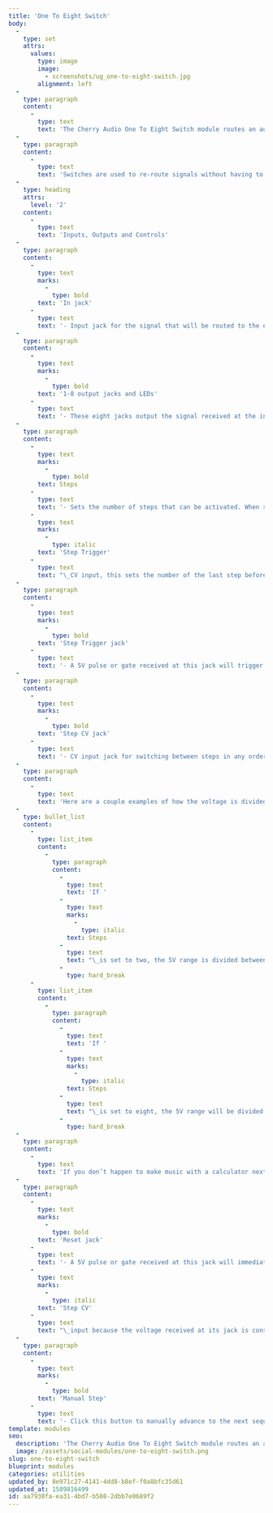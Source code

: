 ```yaml
---
title: 'One To Eight Switch'
body:
  -
    type: set
    attrs:
      values:
        type: image
        image:
          - screenshots/ug_one-to-eight-switch.jpg
        alignment: left
  -
    type: paragraph
    content:
      -
        type: text
        text: 'The Cherry Audio One To Eight Switch module routes an audio or control input signal to eight individual output jacks. Signal is only passed from an output when its respective “step” is active. The outputs can be stepped through sequentially with a manual or CV trigger, or targeted individually via discrete control voltages.'
  -
    type: paragraph
    content:
      -
        type: text
        text: 'Switches are used to re-route signals without having to unplug or re-patch any cables. As an example, the One To Eight Switch could be used to pass a clean audio signal from one output while sending another output to a distortion module and another to a delay unit. The fun starts when you begin experimenting with different ways to step through the outputs!'
  -
    type: heading
    attrs:
      level: '2'
    content:
      -
        type: text
        text: 'Inputs, Outputs and Controls'
  -
    type: paragraph
    content:
      -
        type: text
        marks:
          -
            type: bold
        text: 'In jack'
      -
        type: text
        text: '- Input jack for the signal that will be routed to the eight outputs.'
  -
    type: paragraph
    content:
      -
        type: text
        marks:
          -
            type: bold
        text: '1-8 output jacks and LEDs'
      -
        type: text
        text: '- These eight jacks output the signal received at the input jack whenever their respective step is active. The small red LEDs give visual feedback of the active step.'
  -
    type: paragraph
    content:
      -
        type: text
        marks:
          -
            type: bold
        text: Steps
      -
        type: text
        text: '- Sets the number of steps that can be activated. When stepping through the outputs sequentially with either the manual or '
      -
        type: text
        marks:
          -
            type: italic
        text: 'Step Trigger'
      -
        type: text
        text: "\_CV input, this sets the number of the last step before it will cycle back to step one."
  -
    type: paragraph
    content:
      -
        type: text
        marks:
          -
            type: bold
        text: 'Step Trigger jack'
      -
        type: text
        text: '- A 5V pulse or gate received at this jack will trigger the steps sequentially.'
  -
    type: paragraph
    content:
      -
        type: text
        marks:
          -
            type: bold
        text: 'Step CV jack'
      -
        type: text
        text: '- CV input jack for switching between steps in any order. The control voltage range of 0V - 5V is evenly divided between the number of steps making it possible to target specific steps with discrete voltages.'
  -
    type: paragraph
    content:
      -
        type: text
        text: 'Here are a couple examples of how the voltage is divided:'
  -
    type: bullet_list
    content:
      -
        type: list_item
        content:
          -
            type: paragraph
            content:
              -
                type: text
                text: 'If '
              -
                type: text
                marks:
                  -
                    type: italic
                text: Steps
              -
                type: text
                text: "\_is set to two, the 5V range is divided between the two steps. Step one is selected with voltage from 0V - 2.49V and step two is selected with 2.5V - 5V."
              -
                type: hard_break
      -
        type: list_item
        content:
          -
            type: paragraph
            content:
              -
                type: text
                text: 'If '
              -
                type: text
                marks:
                  -
                    type: italic
                text: Steps
              -
                type: text
                text: "\_is set to eight, the 5V range will be divided equally between the eight steps. Five divided by eight is 0.625 so, step one = 0V - 0.62V, step two = 0.63V - 1.24V, step three = 1.25V - 1.87V and so on."
              -
                type: hard_break
  -
    type: paragraph
    content:
      -
        type: text
        text: 'If you don’t happen to make music with a calculator next to you, we recommend just playing around until you find the step you’re looking for!'
  -
    type: paragraph
    content:
      -
        type: text
        marks:
          -
            type: bold
        text: 'Reset jack'
      -
        type: text
        text: '- A 5V pulse or gate received at this jack will immediately force the module back to step one. Note that resetting the module will be unnoticeable when using the '
      -
        type: text
        marks:
          -
            type: italic
        text: 'Step CV'
      -
        type: text
        text: "\_input because the voltage received at its jack is constantly updating the active step."
  -
    type: paragraph
    content:
      -
        type: text
        marks:
          -
            type: bold
        text: 'Manual Step'
      -
        type: text
        text: '- Click this button to manually advance to the next sequential step.'
template: modules
seo:
  description: 'The Cherry Audio One To Eight Switch module routes an audio or control input signal to eight individual output jacks.'
  image: /assets/social-modules/one-to-eight-switch.png
slug: one-to-eight-switch
blueprint: modules
categories: utilities
updated_by: 8e971c27-4141-4dd8-b8ef-f0a8bfc35d61
updated_at: 1589816499
id: aa7930fa-ea31-4bd7-b508-2dbb7e0689f2
---
```

